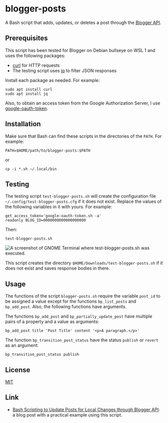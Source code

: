 # blogger-posts #

<!-- Bash script that adds, updates, or deletes post through Blogger API -->

A Bash script that adds, updates, or deletes a post through the
[Blogger API](https://developers.google.com/blogger).

## Prerequisites ##

This script has been tested for Blogger on Debian bullseye on WSL 1
and uses the following packages:

  * [curl](https://curl.se/) for HTTP requests
  * The testing script uses [jq](https://stedolan.github.io/jq/) to
    filter JSON responses

Install each package as needed.  For example:

``` shell
sudo apt install curl
sudo apt install jq
```

Also, to obtain an access token from the Google Authorization Server,
I use
[google-oauth-token](https://github.com/carmine560/google-oauth-token).

## Installation ##

Make sure that Bash can find these scripts in the directories of the
`PATH`.  For example:

``` shell
PATH=$HOME/path/to/blogger-posts:$PATH
```

or

``` shell
cp -i *.sh ~/.local/bin
```

## Testing ##

The testing script `test-blogger-posts.sh` will create the
configuration file `~/.config/test-blogger-posts.cfg` if it does not
exist.  Replace the values of the following variables in it with
yours.  For example:

``` shell
get_access_token='google-oauth-token.sh -a'
readonly BLOG_ID=0000000000000000000
```

Then:

``` shell
test-blogger-posts.sh
```

![A screenshot of GNOME Terminal where test-blogger-posts.sh was
executed.](https://dl.dropboxusercontent.com/s/1jas1x44uaw5ewl/20210509T004526.png)

This script creates the directory
`$HOME/Downloads/test-blogger-posts.sh` if it does not exist and saves
response bodies in there.

## Usage ##

The functions of the script `blogger-posts.sh` require the variable
`post_id` to be assigned a value except for the functions
`bp_list_posts` and `bp_add_post`.  Also, the following functions have
arguments.

The functions `bp_add_post` and `bp_partially_update_post` have
multiple pairs of a property and a value as arguments:

``` shell
bp_add_post title 'Post Title' content '<p>A paragraph.</p>'
```

The function `bp_transition_post_status` have the status `publish` or
`revert` as an argument:

``` shell
bp_transition_post_status publish
```

## License ##

[MIT](LICENSE.md)

## Link ##

  * [Bash Scripting to Update Posts for Local Changes through Blogger
    API](https://carmine560.blogspot.com/2021/04/bash-scripting-to-update-posts-through.html):
    a blog post with a practical example using this script.
